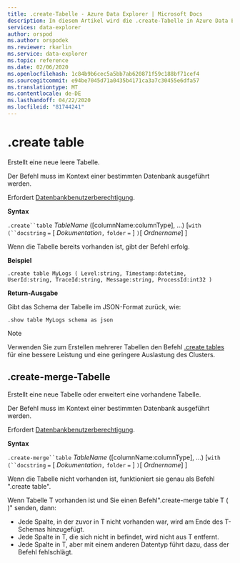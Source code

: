 ```yaml
---
title: .create-Tabelle - Azure Data Explorer | Microsoft Docs
description: In diesem Artikel wird die .create-Tabelle in Azure Data Explorer beschrieben.
services: data-explorer
author: orspod
ms.author: orspodek
ms.reviewer: rkarlin
ms.service: data-explorer
ms.topic: reference
ms.date: 02/06/2020
ms.openlocfilehash: 1c84b9b6cec5a5bb7ab620871f59c188bf71cef4
ms.sourcegitcommit: e94be7045d71a0435b4171ca3a7c30455e6dfa57
ms.translationtype: MT
ms.contentlocale: de-DE
ms.lasthandoff: 04/22/2020
ms.locfileid: "81744241"
---
```

# <a name="create-table"></a>.create table

Erstellt eine neue leere Tabelle.

Der Befehl muss im Kontext einer bestimmten Datenbank ausgeführt werden.

Erfordert [Datenbankbenutzerberechtigung](../management/access-control/role-based-authorization.md).

**Syntax**

`.create``table` *TableName* ([columnName:columnType], ...)  [`with` `(``docstring` `=` [ *Dokumentation*`,` `folder` `=` ] `)`[ *Ordnername*] ]

Wenn die Tabelle bereits vorhanden ist, gibt der Befehl erfolg.

**Beispiel** 

```kusto
.create table MyLogs ( Level:string, Timestamp:datetime, UserId:string, TraceId:string, Message:string, ProcessId:int32 ) 
```
 
**Return-Ausgabe**

Gibt das Schema der Tabelle im JSON-Format zurück, wie:

```kusto
.show table MyLogs schema as json
```

> [!NOTE]
> Verwenden Sie zum Erstellen mehrerer Tabellen den Befehl [.create tables](/create-tables.md) für eine bessere Leistung und eine geringere Auslastung des Clusters.

## <a name="create-merge-table"></a>.create-merge-Tabelle

Erstellt eine neue Tabelle oder erweitert eine vorhandene Tabelle. 

Der Befehl muss im Kontext einer bestimmten Datenbank ausgeführt werden. 

Erfordert [Datenbankbenutzerberechtigung](../management/access-control/role-based-authorization.md).

**Syntax**

`.create-merge``table` *TableName* ([columnName:columnType], ...)  [`with` `(``docstring` `=` [ *Dokumentation*`,` `folder` `=` ] `)`[ *Ordnername*] ]

Wenn die Tabelle nicht vorhanden ist, funktioniert sie genau als Befehl ".create table".

Wenn Tabelle T vorhanden ist und Sie einen Befehl<columns specification>".create-merge table T ( )" senden, dann:

* Jede Spalte, in <columns specification> der zuvor in T nicht vorhanden war, wird am Ende des T-Schemas hinzugefügt.
* Jede Spalte in T, <columns specification> die sich nicht in befindet, wird nicht aus T entfernt.
* Jede Spalte <columns specification> in T, aber mit einem anderen Datentyp führt dazu, dass der Befehl fehlschlägt.
